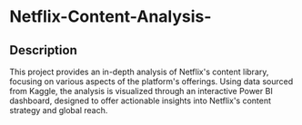 # Netflix-Content-Analysis-

## Description
This project provides an in-depth analysis of Netflix's content library, focusing on various aspects of the platform's offerings. Using data sourced from Kaggle, the analysis is visualized through an interactive Power BI dashboard, designed to offer actionable insights into Netflix's content strategy and global reach.
